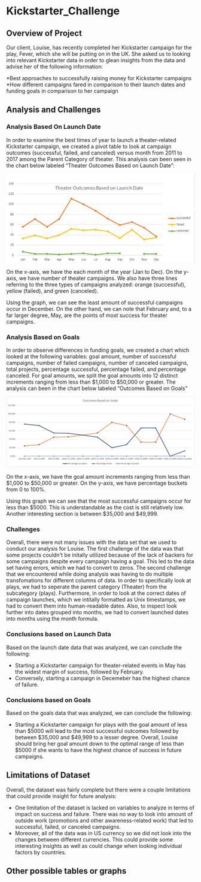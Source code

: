 # Kickstarter_Challenge

## Overview of Project 

Our client, Louise, has recently completed her Kickstarter campaign for the play, Fever, which she will be putting on in the UK. She asked us to looking into relevant Kickstarter data in order to glean insights from the data and advise her of the following information: 

  *Best approaches to successfully raising money for Kickstarter campaigns <br />
  *How different campaigns fared in comparison to their launch dates and funding goals in comparison to her campaign

## Analysis and Challenges

### Analysis Based On Launch Date 

In order to examine the best times of year to launch a theater-related Kickstarter campaign, we created a pivot table to look at campaign outcomes (successful, failed, and canceled) versus month from 2011 to 2017 among the Parent Category of theater. This analysis can been seen in the chart below labeled “Theater Outcomes Based on Launch Date”: 

![](https://github.com/Stewartsl17/Kickstarter_Challenge/blob/master/resources/Theater%20Outcomes%20vs.%20Launch.png)

On the x-axis, we have the each month of the year (Jan to Dec). On the y-axis, we have number of theater campaigns. We also have three lines referring to the three types of campaigns analyzed: orange (successful), yellow (failed), and green (canceled).

Using the graph, we can see the least amount of successful campaigns occur in December. On the other hand, we can note that February and, to a far larger degree, May, are the points of most success for theater campaigns.  

### Analysis Based on Goals

In order to observe differences in funding goals, we created a chart which looked at the following variables: goal amount, number of successful campaigns, number of failed campaigns, number of canceled campaigns, total projects, percentage successful, percentage failed, and percentage canceled. For goal amounts, we split the goal amounts into 12 distinct increments ranging from less than $1,000 to $50,000 or greater. The analysis can been in the chart below labeled “Outcomes Based on Goals” 

![](https://github.com/Stewartsl17/Kickstarter_Challenge/blob/master/resources/Outcomes%20vs.%20Goals.png)

On the x-axis, we have the goal amount increments ranging from less than $1,000 to $50,000 or greater. On the y-axis, we have percentage buckets from 0 to 100%. 

Using this graph we can see that the most successful campaigns occur for less than $5000. This is understandable as the cost is still relatively low. Another interesting section is between $35,000 and $49,999. 

### Challenges

Overall, there were not many issues with the data set that we used to conduct our analysis for Louise. The first challenge of the data was that some projects couldn't be initally utilized because of the lack of backers for some campaigns despite every campaign having a goal. This led to the data set having errors, which we had to convert to zeros. The second challenge that we encountered while doing analysis was having to do multiple transfomations for different columns of data. In order to specifically look at plays, we had to seperate the parent category (Theater) from the subcategory (plays). Furthermore, in order to look at the correct dates of campaign launches, which we intitally formatted as Unix timestamps, we had to convert them into human-readable dates. Also, to inspect look further into dates grouped into months, we had to convert launched dates into months using the month formula. 

### Conclusions based on Launch Data 

Based on the launch date data that was analyzed, we can conclude the following: 

* Starting a Kickstarter campaign for theater-related events in May has the widest margin of success, followed by February. 
* Conversely, starting a campaign in Decemeber has the highest chance of failure. 

### Conclusions based on Goals 

Based on the goals data that was analyzed, we can conclude the following: 

* Starting a Kickstarter campaign for plays with the goal amount of less than $5000 will lead to the most successful outcomes followed by between $35,000 and $49,999 to a lesser degree. Overall, Louise should bring her goal amount down to the optimal range of less than $5000 if she wants to have the highest chance of success in future campaigns. 

## Limitations of Dataset

Overall, the dataset was fairly complete but there were a couple limitations that could provide insight for future analysis: 

* One limitation of the dataset is lacked on variables to analyze in terms of impact on success and failure. There was no way to look into amount of outside work (promotions and other awareness-related work) that led to successful, failed, or canceled campaigns. 
* Moreover, all of the data was in US currency so we did not look into the changes between different currencies. This could provide some interesting insights as well as could change when looking individual factors by countries. 

## Other possible tables or graphs 
